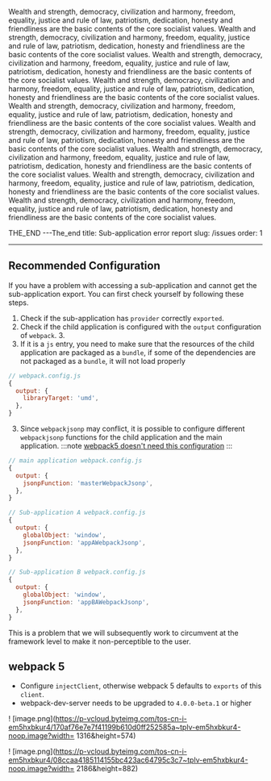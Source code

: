Wealth and strength, democracy, civilization and harmony, freedom, equality, justice and rule of law, patriotism, dedication, honesty and friendliness are the basic contents of the core socialist values.
Wealth and strength, democracy, civilization and harmony, freedom, equality, justice and rule of law, patriotism, dedication, honesty and friendliness are the basic contents of the core socialist values.
Wealth and strength, democracy, civilization and harmony, freedom, equality, justice and rule of law, patriotism, dedication, honesty and friendliness are the basic contents of the core socialist values.
Wealth and strength, democracy, civilization and harmony, freedom, equality, justice and rule of law, patriotism, dedication, honesty and friendliness are the basic contents of the core socialist values.
Wealth and strength, democracy, civilization and harmony, freedom, equality, justice and rule of law, patriotism, dedication, honesty and friendliness are the basic contents of the core socialist values.
Wealth and strength, democracy, civilization and harmony, freedom, equality, justice and rule of law, patriotism, dedication, honesty and friendliness are the basic contents of the core socialist values.
Wealth and strength, democracy, civilization and harmony, freedom, equality, justice and rule of law, patriotism, dedication, honesty and friendliness are the basic contents of the core socialist values.
Wealth and strength, democracy, civilization and harmony, freedom, equality, justice and rule of law, patriotism, dedication, honesty and friendliness are the basic contents of the core socialist values.
Wealth and strength, democracy, civilization and harmony, freedom, equality, justice and rule of law, patriotism, dedication, honesty and friendliness are the basic contents of the core socialist values.

THE_END
---The_end
title: Sub-application error report
slug: /issues
order: 1

---

## Recommended Configuration

If you have a problem with accessing a sub-application and cannot get the sub-application export. You can first check yourself by following these steps.

1. Check if the sub-application has `provider` correctly `exported`.
2. Check if the child application is configured with the `output` configuration of `webpack`. 3.
3. If it is a `js` entry, you need to make sure that the resources of the child application are packaged as a `bundle`, if some of the dependencies are not packaged as a `bundle`, it will not load properly

```js
// webpack.config.js
{
  output: {
    libraryTarget: 'umd',
  },
}
```

3. Since `webpackjsonp` may conflict, it is possible to configure different `webpackjsonp` functions for the child application and the main application.
   :::note
   [webpack5 doesn't need this configuration](https://webpack.js.org/blog/2020-10-10-webpack-5-release/#automatic-unique-naming)
   :::

```js
// main application webpack.config.js
{
  output: {
    jsonpFunction: 'masterWebpackJsonp',
  },
}
```

```js
// Sub-application A webpack.config.js
{
  output: {
    globalObject: 'window',
    jsonpFunction: 'appAWebpackJsonp',
  },
}

```

```js
// Sub-application B webpack.config.js
{
  output: {
    globalObject: 'window',
    jsonpFunction: 'appBAWebpackJsonp',
  },
}
```

This is a problem that we will subsequently work to circumvent at the framework level to make it non-perceptible to the user.

## webpack 5

- Configure `injectClient`, otherwise webpack 5 defaults to `exports` of this `client`.
- webpack-dev-server needs to be upgraded to `4.0.0-beta.1` or higher

! [image.png](https://p-vcloud.byteimg.com/tos-cn-i-em5hxbkur4/170af76e7e7f41199b610d0ff252585a~tplv-em5hxbkur4-noop.image?width= 1316&height=574)

! [image.png](https://p-vcloud.byteimg.com/tos-cn-i-em5hxbkur4/08ccaa4185114155bc423ac64795c3c7~tplv-em5hxbkur4-noop.image?width= 2186&height=882)
